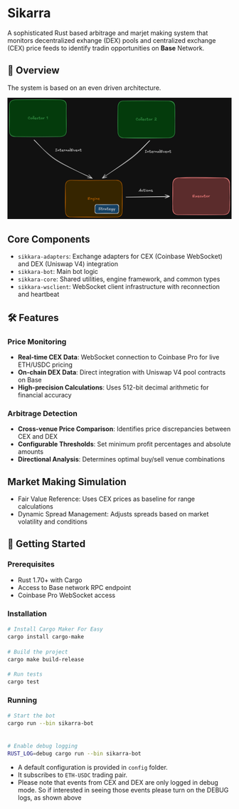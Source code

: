 # Sikarra


A sophisticated Rust based arbitrage and marjet making system that monitors decentralized exhange (DEX) pools and centralized exchange (CEX) price feeds to identify tradin opportunities on **Base** Network.

## 🚀 Overview

The system is based on an even driven architecture.



![](./docs/images/image.png)

## Core Components
- `sikkara-adapters`: Exchange adapters for CEX (Coinbase WebSocket) and DEX (Uniswap V4) integration
- `sikkara-bot`: Main bot logic
- `sikkara-core`: Shared utilities, engine framework, and common types
- `sikkara-wsclient`: WebSocket client infrastructure with reconnection and heartbeat

## 🛠️ Features

### Price Monitoring
- **Real-time CEX Data**: WebSocket connection to Coinbase Pro for live ETH/USDC pricing
- **On-chain DEX Data**: Direct integration with Uniswap V4 pool contracts on Base
- **High-precision Calculations**: Uses 512-bit decimal arithmetic for financial accuracy

### Arbitrage Detection
- **Cross-venue Price Comparison**: Identifies price discrepancies between CEX and DEX
- **Configurable Thresholds**: Set minimum profit percentages and absolute amounts
- **Directional Analysis**: Determines optimal buy/sell venue combinations

## Market Making Simulation
- Fair Value Reference: Uses CEX prices as baseline for range calculations
- Dynamic Spread Management: Adjusts spreads based on market volatility and conditions

## 🚦 Getting Started

### Prerequisites

- Rust 1.70+ with Cargo
- Access to Base network RPC endpoint
- Coinbase Pro WebSocket access

### Installation

```bash
# Install Cargo Maker For Easy
cargo install cargo-make

# Build the project
cargo make build-release

# Run tests
cargo test
```


### Running

```bash
# Start the bot
cargo run --bin sikarra-bot


# Enable debug logging
RUST_LOG=debug cargo run --bin sikarra-bot
```

- A default configuration is provided in `config` folder.
- It subscribes to `ETH-USDC` trading pair.
- Please note that events from CEX and DEX are only logged in debug mode. So if interested in seeing those events please turn on the DEBUG logs, as shown above



